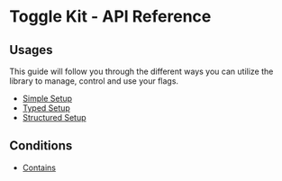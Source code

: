 # Toggle Kit - API Reference

## Usages

This guide will follow you through the different ways you can utilize the library to manage, control and use your flags.

- [Simple Setup](./usages/simple.md)
- [Typed Setup](./usages/typed.md)
- [Structured Setup](./usages/structured.md)

## Conditions

- [Contains](./conditions/contains.md)
